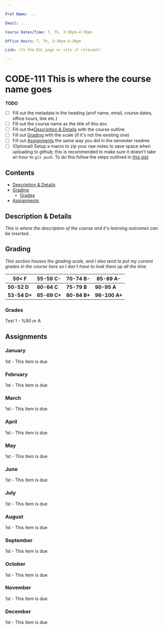```yaml
---

Prof Name: ...

Email: ...

Course Dates/Time: T, Th, 3:30pm-4:30pm

Office Hours: T, Th, 3:30pm-4:30pm

Link: (To the D2L page or site if relevant)

---
```


# CODE-111 This is where the course name goes



**TODO**

- [ ] Fill out the metadata in the heading (prof name, email, course dates, office hours, link etc.)
- [ ] Fill out the course name as the title of this doc
- [ ] Fill out the[Description & Details](#description--details) with the course outline
- [ ] Fill out [Grading](#grading) with the scale (if it's not the existing one)
- [ ] Fill out [Assignments](#assignments) the same way you did in the semester readme
- [ ] (Optional) Setup a macro to zip your raw notes to save space when uploading to github; this is recommended to make sure it doesn't take an hour to ```git push```. To do this follow the steps outlined in [this gist](https://gist.github.com/Descent098/273efffdfb8c06f76b34dc0442eaaecb)

## Contents

- [Description & Details](#description--details)
- [Grading](#grading)
  - [Grades](#grades)
- [Assignments](#assignments)



## Description & Details

*This is where the description of the course and it's learning outcomes can be inserted.*

## Grading

*This section houses the grading scale, and I also tend to put my current grades in the course here so I don't have to look them up all the time*

| 50< F        | **55-59 C-** | **70-74 B-** | **85-89 A-**  |
| ------------ | ------------ | ------------ | ------------- |
| **50-52 D**  | **60-64 C**  | **75-79 B**  | **90-95 A**   |
| **53-54 D+** | **65-69 C+** | **80-84 B+** | **96-100 A+** |

### Grades

Test 1 - %90 or A



## Assignments

### January

1st - This item is due

### February

1st - This item is due

### March

1st - This item is due

### April

1st - This item is due

### May

1st - This item is due

### June

1st - This item is due

### July

1st - This item is due

### August

1st - This item is due

### September

1st - This item is due

### October

1st - This item is due

### November

1st - This item is due

### December

1st - This item is due

